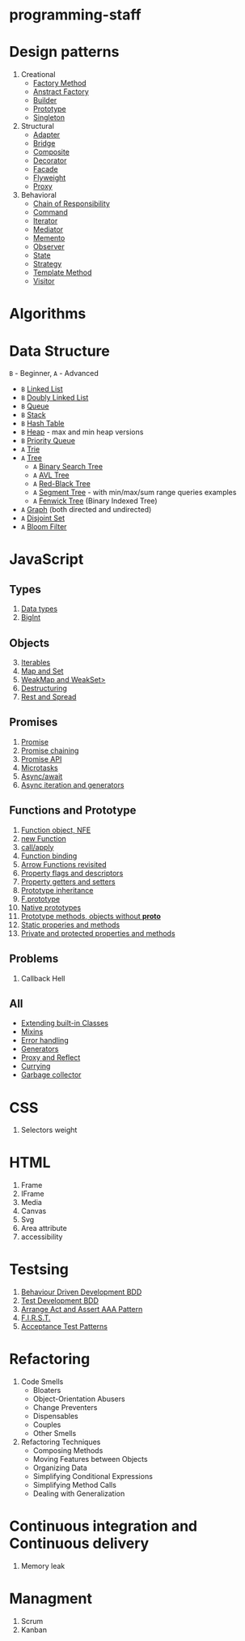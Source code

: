 # programming-staff

# Design patterns

1. Creational
   - [Factory Method]()
   - [Anstract Factory]()
   - [Builder]()
   - [Prototype]()
   - [Singleton]()
2. Structural
   - [Adapter]()
   - [Bridge]()
   - [Composite]()
   - [Decorator]()
   - [Facade]()
   - [Flyweight]()
   - [Proxy]()
3. Behavioral
   - [Chain of Responsibility]()
   - [Command]()
   - [Iterator]()
   - [Mediator]()
   - [Memento]()
   - [Observer]()
   - [State]()
   - [Strategy]()
   - [Template Method]()
   - [Visitor]()

# Algorithms

# Data Structure

`B` - Beginner, `A` - Advanced

* `B` [Linked List](https://github.com/trekhleb/javascript-algorithms/tree/master/src/data-structures/linked-list)
* `B` [Doubly Linked List](https://github.com/trekhleb/javascript-algorithms/tree/master/src/data-structures/doubly-linked-list)
* `B` [Queue](https://github.com/trekhleb/javascript-algorithms/tree/master/src/data-structures/queue)
* `B` [Stack](https://github.com/trekhleb/javascript-algorithms/tree/master/src/data-structures/stack)
* `B` [Hash Table](https://github.com/trekhleb/javascript-algorithms/tree/master/src/data-structures/hash-table)
* `B` [Heap](https://github.com/trekhleb/javascript-algorithms/tree/master/src/data-structures/heap) - max and min heap versions
* `B` [Priority Queue](https://github.com/trekhleb/javascript-algorithms/tree/master/src/data-structures/priority-queue)
* `A` [Trie](https://github.com/trekhleb/javascript-algorithms/tree/master/src/data-structures/trie)
* `A` [Tree](https://github.com/trekhleb/javascript-algorithms/tree/master/src/data-structures/tree)
  * `A` [Binary Search Tree](https://github.com/trekhleb/javascript-algorithms/tree/master/src/data-structures/tree/binary-search-tree)
  * `A` [AVL Tree](https://github.com/trekhleb/javascript-algorithms/tree/master/src/data-structures/tree/avl-tree)
  * `A` [Red-Black Tree](https://github.com/trekhleb/javascript-algorithms/tree/master/src/data-structures/tree/red-black-tree)
  * `A` [Segment Tree](https://github.com/trekhleb/javascript-algorithms/tree/master/src/data-structures/tree/segment-tree) - with min/max/sum range queries examples
  * `A` [Fenwick Tree](https://github.com/trekhleb/javascript-algorithms/tree/master/src/data-structures/tree/fenwick-tree) (Binary Indexed Tree)
* `A` [Graph](https://github.com/trekhleb/javascript-algorithms/tree/master/src/data-structures/graph) (both directed and undirected)
* `A` [Disjoint Set](https://github.com/trekhleb/javascript-algorithms/tree/master/src/data-structures/disjoint-set)
* `A` [Bloom Filter](https://github.com/trekhleb/javascript-algorithms/tree/master/src/data-structures/bloom-filter)
# JavaScript

## Types

1. [Data types]()
2. [BigInt]()

## Objects

3. [Iterables]()
4. [Map and Set]()
5. [WeakMap and WeakSet>]()
6. [Destructuring]()
7. [Rest and Spread]()

## Promises

1. [Promise]()
2. [Promise chaining]()
3. [Promise API]()
4. [Microtasks]()
5. [Async/await]()
6. [Async iteration and generators]()

## Functions and Prototype

1. [Function object, NFE]()
2. [new Function]()
3. [call/apply]()
4. [Function binding]()
5. [Arrow Functions revisited]()
6. [Property flags and descriptors]()
7. [Property getters and setters]()
8. [Prototype inheritance]()
9. [F.prototype]()
10. [Native prototypes]()
11. [Prototype methods, objects without **proto**]()
12. [Static properies and methods]()
13. [Private and protected properties and methods]()

## Problems

1. Callback Hell

## All

- [Extending built-in Classes]()
- [Mixins]()
- [Error handling]()
- [Generators]()
- [Proxy and Reflect]()
- [Currying]()
- [Garbage collector]()

# CSS

1. Selectors weight

# HTML

1. Frame
2. IFrame
3. Media
4. Canvas
5. Svg
6. Area attribute
7. accessibility

# Testsing

1. [Behaviour Driven Development BDD]()
2. [Test Development BDD]()
3. [Arrange Act and Assert AAA Pattern](https://medium.com/@pjbgf/title-testing-code-ocd-and-the-aaa-pattern-df453975ab80)
4. [F.I.R.S.T.](https://medium.com/@tasdikrahman/f-i-r-s-t-principles-of-testing-1a497acda8d6)
5. [Acceptance Test Patterns](http://fitnesse.org/FitNesse.FullReferenceGuide.UserGuide.WritingAcceptanceTests.AcceptanceTestPatterns)

# Refactoring

1. Code Smells
   - Bloaters
   - Object-Orientation Abusers
   - Change Preventers
   - Dispensables
   - Couples
   - Other Smells
2. Refactoring Techniques
   - Composing Methods
   - Moving Features between Objects
   - Organizing Data
   - Simplifying Conditional Expressions
   - Simplifying Method Calls
   - Dealing with Generalization

# Continuous integration and Continuous delivery

1. Memory leak

# Managment

1. Scrum
2. Kanban
